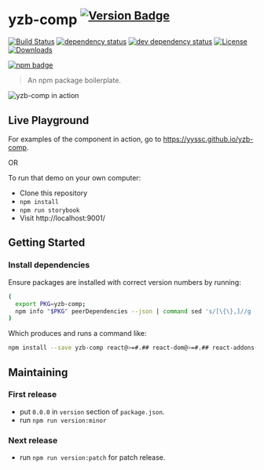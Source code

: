 # yzb-comp <sup>[![Version Badge][npm-version-svg]][package-url]</sup>

[![Build Status][travis-svg]][travis-url]
[![dependency status][deps-svg]][deps-url]
[![dev dependency status][dev-deps-svg]][dev-deps-url]
[![License][license-image]][license-url]
[![Downloads][downloads-image]][downloads-url]

[![npm badge][npm-badge-png]][package-url]

> An npm package boilerplate.

![yzb-comp in action](https://raw.githubusercontent.com/yyssc/yzb-comp/master/yzb-comp-demo.gif)

## Live Playground

For examples of the component in action, go to https://yyssc.github.io/yzb-comp.

OR

To run that demo on your own computer:
* Clone this repository
* `npm install`
* `npm run storybook`
* Visit http://localhost:9001/

## Getting Started
### Install dependencies
Ensure packages are installed with correct version numbers by running:
  ```sh
  (
    export PKG=yzb-comp;
    npm info "$PKG" peerDependencies --json | command sed 's/[\{\},]//g ; s/: /@/g; s/ *//g' | xargs npm install --save "$PKG"
  )
  ```

  Which produces and runs a command like:

  ```sh
  npm install --save yzb-comp react@>=#.## react-dom@>=#.## react-addons-shallow-compare@>=#.##
  ```

## Maintaining

### First release

- put `0.0.0` in `version` section of `package.json`.
- run `npm run version:minor`

### Next release

- run `npm run version:patch` for patch release.

[package-url]: https://npmjs.org/package/yzb-comp
[npm-version-svg]: http://versionbadg.es/yyssc/yzb-comp.svg
[travis-svg]: https://travis-ci.org/yyssc/yzb-comp.svg
[travis-url]: https://travis-ci.org/yyssc/yzb-comp
[deps-svg]: https://david-dm.org/yyssc/yzb-comp.svg
[deps-url]: https://david-dm.org/yyssc/yzb-comp
[dev-deps-svg]: https://david-dm.org/yyssc/yzb-comp/dev-status.svg
[dev-deps-url]: https://david-dm.org/yyssc/yzb-comp#info=devDependencies
[npm-badge-png]: https://nodei.co/npm/yzb-comp.png?downloads=true&stars=true
[license-image]: http://img.shields.io/npm/l/yzb-comp.svg
[license-url]: LICENSE
[downloads-image]: http://img.shields.io/npm/dm/yzb-comp.svg
[downloads-url]: http://npm-stat.com/charts.html?package=yzb-comp
